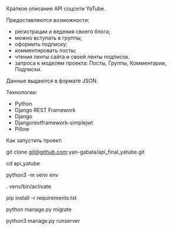 Краткое описание API соцсети YaTube.

Предоставляются возможности:
 - регистрации и ведения своего блога;
 - можно вступать в группы;
 - оформить подписку;
 - комментировать посты;
 - чтения ленты сайта и своей ленты подписок.
 - запроса к моделям проекта: Посты, Группы, Комментарии, Подписки.

Данные выдаются в формате JSON.

Технологии:
- Python
- Django REST Framework
- Django
- Djangorestframework-simplejwt
- Pillow


Как запустить проект:

git clone git@github.com:yan-gabala/api_final_yatube.git

cd api_yatube

python3 -m venv env

. venv/bin/activate

pip install -r requirements.txt

python manage.py migrate

python3 manage.py runserver
